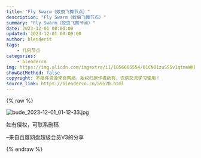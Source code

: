 ```yaml
---
title: "Fly Swarm（蚊虫飞舞节点）"
description: "Fly Swarm（蚊虫飞舞节点）"
summary: "Fly Swarm（蚊虫飞舞节点）"
date: 2023-12-01 00:00:00
updated: 2023-12-01 00:00:00
author: blenderit
tags: 
    - 几何节点
categories:
    - blenderco
img: https://img.alicdn.com/imgextra/i1/1856665554/O1CN01zuSSSv1qtmeWKE1cH_!!1856665554.jpg
showGetMethod: false
copyright: 本插件资源来自网络，版权归原作者所有，仅供交流学习使用！
source_link: https://blenderco.cn/59520.html
---
```


{% raw %}
<p><img src="https://img.alicdn.com/imgextra/i1/1856665554/O1CN01zuSSSv1qtmeWKE1cH_!!1856665554.jpg" alt="bude_2023-12-01_01-12-33.jpg"></p><p>如有侵权，可联系删稿</p><p>–来自百度网盘超级会员V3的分享</p>
<div style="display: none">blenderco</div>
{% endraw %}